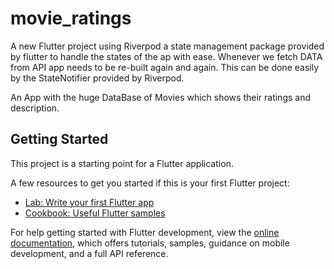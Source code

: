 # movie_ratings

A new Flutter project using Riverpod a state management package provided by flutter to handle the states of the ap with ease. Whenever we fetch DATA from API app needs to be re-built again and again. This can be done easily by the StateNotifier provided by Riverpod.

An App with the huge DataBase of Movies which shows their ratings and description.

## Getting Started

This project is a starting point for a Flutter application.

A few resources to get you started if this is your first Flutter project:

- [Lab: Write your first Flutter app](https://docs.flutter.dev/get-started/codelab)
- [Cookbook: Useful Flutter samples](https://docs.flutter.dev/cookbook)

For help getting started with Flutter development, view the
[online documentation](https://docs.flutter.dev/), which offers tutorials,
samples, guidance on mobile development, and a full API reference.
